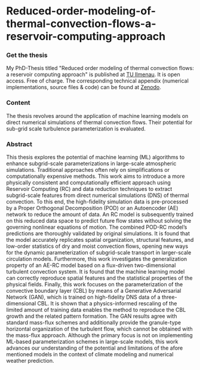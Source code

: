 # Reduced-order-modeling-of-thermal-convection-flows-a-reservoir-computing-approach

### Get the thesis
My PhD-Thesis titled "Reduced order modeling of thermal convection flows: a reservoir computing approach" is published at [TU Ilmenau](www.doi.org/10.22032/dbt.59964). It is open access. Free of charge. The corresponding technical appendix (numerical implementations, source files & code) can be found at [Zenodo](https://zenodo.org/records/8307591).

### Content
The thesis revolves around the application of machine learning models on direct numerical simulations of thermal convection flows. Their potential for sub-grid scale turbulence parameterization is evaluated.

### Abstract
This thesis explores the potential of machine learning (ML) algorithms to enhance subgrid-scale parameterizations in large-scale atmospheric simulations. Traditional approaches often rely on simplifications or computationally expensive methods. This work aims to introduce a more physically consistent and computationally efficient approach using Reservoir Computing (RC) and data reduction techniques to extract subgrid-scale features from direct numerical simulations (DNS) of thermal convection. To this end, the high-fidelity simulation data is pre-processed by a Proper Orthogonal Decomposition (POD) or an Autoencoder (AE) network to reduce the amount of data. An RC model is subsequently trained on this reduced data space to predict future flow states without solving the governing nonlinear equations of motion. The combined POD-RC model’s predictions are thoroughly validated by original simulations. It is found that the model accurately replicates spatial organization, structural features, and low-order statistics of dry and moist convection flows, opening new ways for the dynamic parameterization of subgrid-scale transport in larger-scale circulation models. Furthermore, this work investigates the generalization property of an AE-RC model based on a flux-driven two-dimensional turbulent convection system. It is found that the machine learning model can correctly reproduce spatial features and the statistical properties of the physical fields. Finally, this work focuses on the parameterization of the convective boundary layer (CBL) by means of a Generative Adversarial Network (GAN), which is trained on high-fidelity DNS data of a three-dimensional CBL. It is shown that a physics-informed rescaling of the limited amount of training data enables the method to reproduce the CBL growth and the related pattern formation. The GAN results agree with standard mass-flux schemes and additionally provide the granule-type horizontal organization of the turbulent flow, which cannot be obtained with the mass-flux approach. Although the primary focus is not on implementing ML-based parameterization schemes in large-scale models, this work advances our understanding of the potential and limitations of the afore mentioned models in the context of climate modeling and numerical weather prediction.
